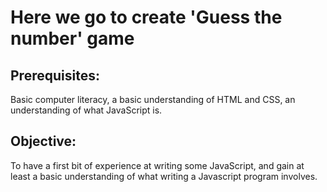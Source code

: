 # Here we go to create 'Guess the number' game
## Prerequisites: 
Basic computer literacy, a basic understanding of HTML and CSS, an understanding of what JavaScript is.
## Objective:
To have a first bit of experience at writing some JavaScript, and gain at least a basic understanding of
what writing a Javascript program involves.
